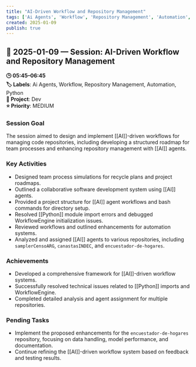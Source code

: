 ```yaml
---
title: "AI-Driven Workflow and Repository Management"
tags: ['Ai Agents', 'Workflow', 'Repository Management', 'Automation', 'Python']
created: 2025-01-09
publish: true
---
```


## 📅 2025-01-09 — Session: AI-Driven Workflow and Repository Management

**🕒 05:45–06:45**  
**🏷️ Labels**: Ai Agents, Workflow, Repository Management, Automation, Python  
**📂 Project**: Dev  
**⭐ Priority**: MEDIUM  


### Session Goal
The session aimed to design and implement [[AI]]-driven workflows for managing code repositories, including developing a structured roadmap for team processes and enhancing repository management with [[AI]] agents.

### Key Activities
- Designed team process simulations for recycle plans and project roadmaps.
- Outlined a collaborative software development system using [[AI]] agents.
- Provided a project structure for [[AI]] agent workflows and bash commands for directory setup.
- Resolved [[Python]] module import errors and debugged WorkflowEngine initialization issues.
- Reviewed workflows and outlined enhancements for automation systems.
- Analyzed and assigned [[AI]] agents to various repositories, including `samplerCensoARG`, `canastasINDEC`, and `encuestador-de-hogares`.

### Achievements
- Developed a comprehensive framework for [[AI]]-driven workflow systems.
- Successfully resolved technical issues related to [[Python]] imports and WorkflowEngine.
- Completed detailed analysis and agent assignment for multiple repositories.

### Pending Tasks
- Implement the proposed enhancements for the `encuestador-de-hogares` repository, focusing on data handling, model performance, and documentation.
- Continue refining the [[AI]]-driven workflow system based on feedback and testing results.
